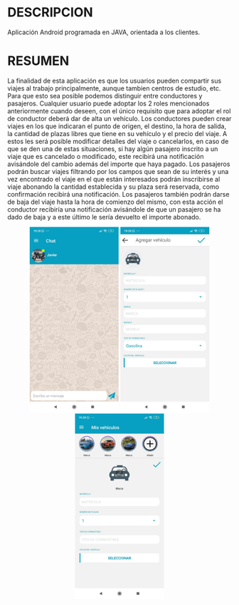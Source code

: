 # DESCRIPCION
Aplicación Android programada en JAVA, orientada a los clientes.
# RESUMEN
La finalidad de esta aplicación es que los usuarios pueden compartir sus
viajes al trabajo principalmente, aunque tambien centros de estudio, etc. 
Para que esto sea posible podemos distinguir entre conductores y pasajeros.
Cualquier usuario puede adoptar los 2 roles mencionados anteriormente
cuando deseen, con el único requisito que para adoptar el rol de
conductor deberá dar de alta un vehículo.
Los conductores pueden crear viajes en los que indicaran el punto de
origen, el destino, la hora de salida, la cantidad de plazas libres que tiene
en su vehículo y el precio del viaje. A estos les será posible modificar
detalles del viaje o cancelarlos, en caso de que se den una de estas
situaciones, si hay algún pasajero inscrito a un viaje que es cancelado o
modificado, este recibirá una notificación avisándole del cambio además
del importe que haya pagado.
Los pasajeros podrán buscar viajes filtrando por los campos que sean de
su interés y una vez encontrado el viaje en el que están interesados
podrán inscribirse al viaje abonando la cantidad establecida y su plaza será
reservada, como confirmación recibirá una notificación. Los pasajeros
también podrán darse de baja del viaje hasta la hora de comienzo del
mismo, con esta acción el conductor recibiría una notificación avisándole
de que un pasajero se ha dado de baja y a este último le sería devuelto el
importe abonado.
<p align="center">
  <img src="https://github.com/CISY-APP/APP_CLIENTES/blob/master/WhatsApp%20Image%202021-05-03%20at%2023.32.49%20(1).jpeg" width="200" title="hover text">
  <img src="https://github.com/CISY-APP/APP_CLIENTES/blob/master/WhatsApp%20Image%202021-05-03%20at%2023.32.49%20(2).jpeg" width="200" title="hover text">
  <img src="https://github.com/CISY-APP/APP_CLIENTES/blob/master/WhatsApp%20Image%202021-05-03%20at%2023.32.49%20(3).jpeg" width="200" title="hover text">
</p>
